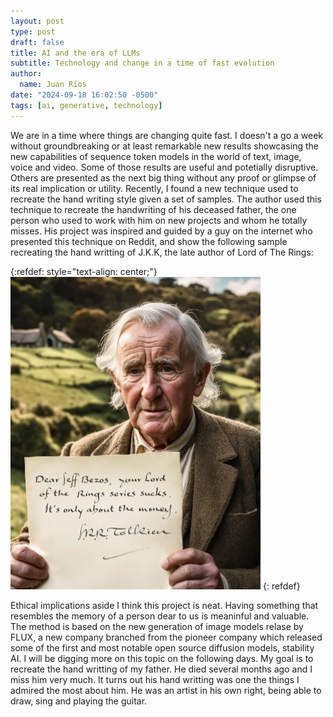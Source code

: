 ```yaml
---
layout: post
type: post
draft: false
title: AI and the era of LLMs
subtitle: Technology and change in a time of fast evolution
author:
  name: Juan Ríos
date: "2024-09-18 16:02:50 -0500"
tags: [ai, generative, technology]
---
```

We are in a time where things are changing quite fast. I doesn't a go a week without groundbreaking or at least remarkable new results showcasing the new capabilities of sequence token models in the world of text, image, voice and video. Some of those results are useful and potetially disruptive. Others are presented as the next big thing without any proof or glimpse of its real implication or utility.
Recently, I found a new technique used to recreate the hand writing style given a set of samples. The author used this technique to recreate the handwriting of his deceased father, the one person who used to work with him on new projects and whom he totally misses. His project was inspired and guided by a guy on the internet who presented this technique on Reddit, and show the following sample recreating the hand writting of J.K.K, the late author of Lord of The Rings:

{:refdef: style="text-align: center;"}
![Tolkien hand writting](https://raw.githubusercontent.com/juandarr/juandarr.github.io/main/images/posts/JRR-hand-writting.jpg)
{: refdef}

Ethical implications aside I think this project is neat. Having something that resembles the memory of a person dear to us is meaninful and valuable. The method is based on the new generation of image models relase by FLUX, a new company branched from the pioneer company which released some of the first and most notable open source diffusion models, stability AI. I will be digging more on this topic on the following days. My goal is to recreate the hand writting of my father. He died several months ago and I miss him very much. It turns out his hand writting was one the things I admired the most about him. He was an artist in his own right, being able to draw, sing and playing the guitar. 